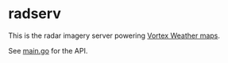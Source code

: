 # radserv

This is the radar imagery server powering [Vortex Weather maps](https://maps.vortexweather.io).

See [main.go](./main.go) for the API.
